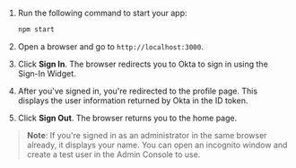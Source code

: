1. Run the following command to start your app:

   ```bash
   npm start
   ```

1. Open a browser and go to `http://localhost:3000`.
1. Click **Sign In**. The browser redirects you to Okta to sign in using the Sign-In Widget.
1. After you've signed in, you're redirected to the profile page. This displays the user information returned by Okta in the ID token.
1. Click **Sign Out**. The browser returns you to the home page.

> **Note**: If you're signed in as an administrator in the same browser already, it displays your name. You can open an incognito window and create a test user in the Admin Console to use.
